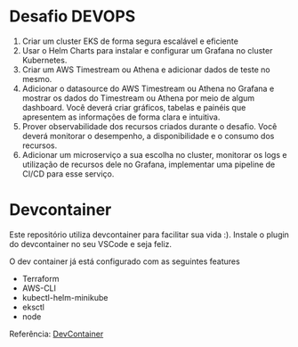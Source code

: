 # Desafio DEVOPS

1. Criar um cluster EKS de forma segura escalável e eficiente
2. Usar o Helm Charts para instalar e configurar um Grafana no cluster Kubernetes.
3. Criar um AWS Timestream ou Athena e adicionar dados de teste no mesmo.
4. Adicionar o datasource do AWS Timestream ou Athena no Grafana e mostrar os dados do Timestream ou Athena por meio de algum dashboard. Você deverá criar gráficos, tabelas e painéis que apresentem as informações de forma clara e intuitiva.
5. Prover observabilidade dos recursos criados durante o desafio. Você deverá monitorar o desempenho, a disponibilidade e o consumo dos recursos.
6. Adicionar um microserviço a sua escolha no cluster, monitorar os logs e utilização de recursos 
dele no Grafana, implementar uma pipeline de CI/CD para esse serviço.

# Devcontainer

Este repositório utiliza devcontainer para facilitar sua vida :). Instale o plugin do devcontainer no seu VSCode e seja feliz.

O dev container já está configurado com as seguintes features

- Terraform
- AWS-CLI
- kubectl-helm-minikube
- eksctl
- node

Referência: [DevContainer](https://containers.dev/)